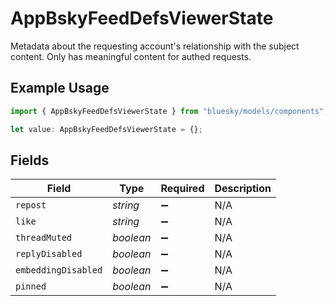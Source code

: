 # AppBskyFeedDefsViewerState

Metadata about the requesting account's relationship with the subject content. Only has meaningful content for authed requests.

## Example Usage

```typescript
import { AppBskyFeedDefsViewerState } from "bluesky/models/components";

let value: AppBskyFeedDefsViewerState = {};
```

## Fields

| Field               | Type                | Required            | Description         |
| ------------------- | ------------------- | ------------------- | ------------------- |
| `repost`            | *string*            | :heavy_minus_sign:  | N/A                 |
| `like`              | *string*            | :heavy_minus_sign:  | N/A                 |
| `threadMuted`       | *boolean*           | :heavy_minus_sign:  | N/A                 |
| `replyDisabled`     | *boolean*           | :heavy_minus_sign:  | N/A                 |
| `embeddingDisabled` | *boolean*           | :heavy_minus_sign:  | N/A                 |
| `pinned`            | *boolean*           | :heavy_minus_sign:  | N/A                 |